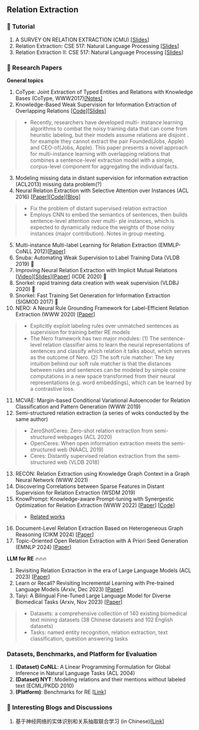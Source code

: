 ## Relation Extraction

### 📝 Tutorial
1. A SURVEY ON RELATION EXTRACTION (CMU) [[Slides](http://www.cs.cmu.edu/~nbach/papers/A-survey-on-Relation-Extraction-Slides.pdf)]
2. Relation Extraction: CSE 517: Natural Language Processing [[Slides](https://courses.cs.washington.edu/courses/cse517/13wi/slides/cse517wi13-RelationExtraction.pdf)]
3. Relation Extraction II: CSE 517: Natural Language Processing [[Slides](https://courses.cs.washington.edu/courses/cse517/13wi/slides/cse517wi13-RelationExtractionII.pdf)]

### 📝 Research Papers
__General topics__
1. CoType: Joint Extraction of Typed Entities and Relations with Knowledge Bases (CoType, WWW2017)[[Notes]](
https://blog.csdn.net/hqc888688/article/details/73559365)
2. Knowledge-Based Weak Supervision for Information Extraction of Overlapping Relations [[Code](http://aiweb.cs.washington.edu/ai/raphaelh/mr/)][[Slides](https://www.slideserve.com/anila/knowledge-based-weak-supervision-for-information-extraction-of-overlapping-relations)]
> * Recently, researchers have developed multi- instance learning algorithms to combat the noisy training data that can come from heuristic labeling, but their models assume relations are disjoint . for example they cannot extract the pair Founded(Jobs, Apple) and CEO-of(Jobs, Apple). This paper presents a novel approach for multi-instance learning with overlapping relations that combines a sentence-level extraction model with a simple, corpus-level component for aggregating the individual facts. 
3. Modeling missing data in distant supervision for information extraction (ACL2013) missing data problem(?)
4. Neural Relation Extraction with Selective Attention over Instances (ACL 2016) [[Paper](http://www.aclweb.org/anthology/P16-1200)][[Code](https://github.com/thunlp/OpenNRE)][[Blog](https://zhuanlan.zhihu.com/p/22666876)]
> * Fix the problem of distant supervised relation extraction
> * Employs CNN to embed the semantics of sentences, then builds sentence-level attention over multi- ple instances, which is expected to dynamically reduce the weights of those noisy instances (major contribution). Notes in group meeting.
5. Multi-instance Multi-label Learning for Relation Extraction (EMMLP-CoNLL 2012)[[Paper](https://www.aclweb.org/anthology/D12-1042)]
6. Snuba: Automating Weak Supervision to Label Training Data (VLDB 2019) 🌟
7. Improving Neural Relation Extraction with Implicit Mutual Relations [[Video](https://www.google.com/url?q=https://drive.google.com/open?id%3D1Ksh1lBwJ0V2nopiLoh-Uk5eofJW6uRrA&sa=D&ust=1587488616483000&usg=AFQjCNEPrROfm72JmChuKgls7cAo2fniOA)][[Slides](https://www.google.com/url?q=https://drive.google.com/open?id%3D1hIfhz0qfPu9p44kWfhhywj_D8EF9eGX5&sa=D&ust=1587488616483000&usg=AFQjCNFpDtYPPYI16sI05NBwoLqUt8jtog)][[Paper](https://conferences.computer.org/icde/2020/pdfs/ICDE2020-5acyuqhpJ6L9P042wmjY1p/290300b021/290300b021.pdf)] (ICDE 2020) 🌟
8. Snorkel: rapid training data creation with weak supervision (VLDBJ 2020) 🌟
9. Snorkel: Fast Training Set Generation for Information Extraction (SIGMOD 2017) 🌟
10. NERO: A Neural Rule Grounding Framework for Label-Efficient Relation Extraction (WWW 2020) [[Paper](https://dl.acm.org/doi/pdf/10.1145/3366423.3380282)]
> * Explicitly exploit labeling rules over unmatched sentences as supervision for training better RE models
> * The Nero framework has two major modules: (1) The sentence-level relation classifier aims to learn the neural representations of sentences and classify which relation it talks about, which serves as the outcome of Nero. (2) The soft rule matcher: The key intuition behind our soft rule matcher is that the distances between rules and sentences can be modeled by simple cosine computations in a new space transformed from their neural representations (e.g. word embeddings), which can be learned by a contrastive loss. 
11. MCVAE: Margin-based Conditional Variational Autoencoder for Relation Classification and Pattern Generation (WWW 2019)
12. Semi-structured relation extraction (a series of woks conducted by the same author)
> * ZeroShotCeres: Zero-shot relation extraction from semi-structured webpages (ACL 2020)
> * OpenCeres: When open information extraction meets the semi-structured web (NAACL 2019)
> * Ceres: Distantly supervised relation extraction from the semi-structured web (VLDB 2018)
13. RECON: Relation Extraction using Knowledge Graph Context in a Graph Neural Network (WWW 2021)
14. Discovering Correlations between Sparse Features in Distant Supervision for Relation Extraction (WSDM 2019)
15. KnowPrompt: Knowledge-aware Prompt-tuning with Synergestic Optimization for Relation Extraction (WWW 2022) [[Paper](https://arxiv.org/abs/2104.07650)] [[Code](https://github.com/zjunlp/KnowPrompt)]
> * [Related works](https://github.com/thunlp/PromptPapers)
16. Document-Level Relation Extraction Based on Heterogeneous Graph Reasoning (CIKM 2024) [[Paper](https://dl.acm.org/doi/abs/10.1145/3627673.3679899)]
17. Topic-Oriented Open Relation Extraction with A Priori Seed Generation (EMNLP 2024) [[Paper](https://aclanthology.org/2024.emnlp-main.766.pdf)]

__LLM for RE__ 🔥🔥🔥
1. Revisiting Relation Extraction in the era of Large Language Models (ACL 2023) [[Paper](https://aclanthology.org/2023.acl-long.868.pdf)]
2. Learn or Recall? Revisiting Incremental Learning with Pre-trained Language Models (Arxiv, Dec 2023) [[Paper](https://arxiv.org/pdf/2312.07887v1.pdf)]
3. Taiyi: A Bilingual Fine-Tuned Large Language Model for Diverse Biomedical Tasks (Arxiv, Nov 2023) [[Paper](https://arxiv.org/vc/arxiv/papers/2311/2311.11608v1.pdf)]
> * Datasets: a comprehensive collection of 140 existing biomedical text mining datasets (38 Chinese datasets and 102 English datasets)
> * Tasks: named entity recognition, relation extraction, text classification, question answering tasks

### Datasets, Benchmarks, and Platform for Evaluation
1. __(Dataset) CoNLL__: A Linear Programming Formulation for Global Inference in Natural Language Tasks (ACL 2004)
2. __(Dataset) NYT__: Modeling relations and their mentions without labeled text (ECML/PKDD 2010)
3. __(Platform)__: Benchmarks for RE [[Link](https://paperswithcode.com/task/relation-extraction/latest)]

### 💬 Interesting Blogs and Discussions
1. 基于神经网络的实体识别和关系抽取联合学习 (in Chinese)[[Link](https://www.cnblogs.com/robert-dlut/p/7710735.html)]
